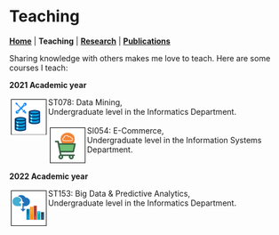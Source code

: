 # Teaching
**[Home](/)** | **Teaching** | **[Research](/research)** | **[Publications](/publications)**

Sharing knowledge with others makes me love to teach. Here are some courses I teach:

**2021 Academic year** 

<img src="assets/img/t_data_mining.png" align="left" alt="data mining icon" width="70" />
ST078: Data Mining,<br /> 
Undergraduate level in the Informatics Department.
<br />
<br />

<img src="assets/img/t_e_commerce.png" align="left" alt="e-comm icon" width="70" />
SI054: E-Commerce,<br/> 
Undergraduate level in the Information Systems Department.
<br />
<br />

**2022 Academic year** 

<img src="assets/img/t_big_data.png" align="left" alt="big data icon" width="70" />
ST153: Big Data & Predictive Analytics,<br/> 
Undergraduate level in the Informatics Department.
